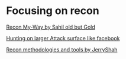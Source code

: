 # Focusing on recon 

[Recon My-Way by Sahil old but Gold](https://medium.com/@ehsahil/recon-my-way-82b7e5f62e21)

[Hunting on larger Attack surface like facebook](https://captmeelo.com/bugbounty/2019/09/02/asset-enumeration.html)

[Recon methodologies and tools by JerryShah](https://shahjerry33.medium.com/recon-my-way-or-high-way-58a18dab5c95)
